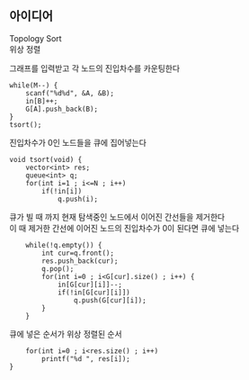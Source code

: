 ## 아이디어
Topology Sort  
위상 정렬  
  
그래프를 입력받고 각 노드의 진입차수를 카운팅한다
```
while(M--) {
	scanf("%d%d", &A, &B);
	in[B]++;
	G[A].push_back(B);
}
tsort();
```
진입차수가 0인 노드들을 큐에 집어넣는다
```
void tsort(void) {
	vector<int> res;
	queue<int> q;
	for(int i=1 ; i<=N ; i++)
		if(!in[i])
			q.push(i);
```
큐가 빌 때 까지 현재 탐색중인 노드에서 이어진 간선들을 제거한다  
이 때 제거한 간선에 이어진 노드의 진입차수가 0이 된다면 큐에 넣는다
```
	while(!q.empty()) {
		int cur=q.front();
		res.push_back(cur);
		q.pop();
		for(int i=0 ; i<G[cur].size() ; i++) {
			in[G[cur][i]]--;
			if(!in[G[cur][i]])
				q.push(G[cur][i]);
		}
	}
```
큐에 넣은 순서가 위상 정렬된 순서
```
	for(int i=0 ; i<res.size() ; i++)
		printf("%d ", res[i]);
}
